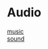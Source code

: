 # Audio

[music](https://github.com/RandyGaul/cute_framework/tree/master/doc/audio/music)  
[sound](https://github.com/RandyGaul/cute_framework/blob/master/doc/audio/audio)  
